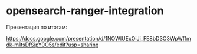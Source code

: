 # opensearch-ranger-integration

Презентация по итогам:

https://docs.google.com/presentation/d/1NOWIUExOiJi_FE8bD3O3WpWffmdk-m1tsDfSipY0O5s/edit?usp=sharing
